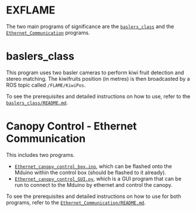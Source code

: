 # EXFLAME 
The two main programs of significance are the [`baslers_class`](baslers_class/) and the [`Ethernet_Communication`](Canopy_Control/Ethernet_Communication/) programs. 


# baslers_class
This program uses two basler cameras to perform kiwi fruit detection and stereo matching. The kiwifruits position (in metres) is then broadcasted by a ROS topic called `/FLAME/KiwiPos`. 

To see the prerequisites and detailed instructions on how to use, refer to the [`baslers_class/README.md`](baslers_class/README.md).


# Canopy Control - Ethernet Communication
This includes two programs.  
 - [`Ethernet_canopy_control_box.ino`](Canopy_Control/Ethernet_Communication/Ethernet_canopy_control_box/), which can be flashed onto the Mduino within the control box (should be flashed to it already).   
 - [`Ethernet_canopy_control_GUI.py`](Canopy_Control/Ethernet_Communication/Ethernet_canopy_control_GUI.py), which is a GUI program that can be run to connect to the Mduino by ethernet and control the canopy.  

To see the prerequisites and detailed instructions on how to use for both programs, refer to the [`Ethernet_Communication/README.md`](Canopy_Control/Ethernet_Communication/README.md).